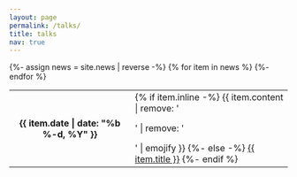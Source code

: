```yaml
---
layout: page
permalink: /talks/
title: talks
nav: true
---
```

<div class="news">
  <div class="table-responsive mt-4">
    <table class="table table-sm table-borderless">
    {%- assign news = site.news | reverse -%} 
    {% for item in news %} 
      <tr>
        <th scope="row" style="min-width: 100px;">{{ item.date | date: "%b %-d, %Y" }}</th>
        <td>
          {% if item.inline -%} 
            {{ item.content | remove: '<p>' | remove: '</p>' | emojify }}
          {%- else -%} 
            <a class="news-title" href="{{ item.url | relative_url }}">{{ item.title }}</a>
          {%- endif %} 
        </td>
      </tr>
    {%- endfor %} 
    </table>
  </div>
</div>